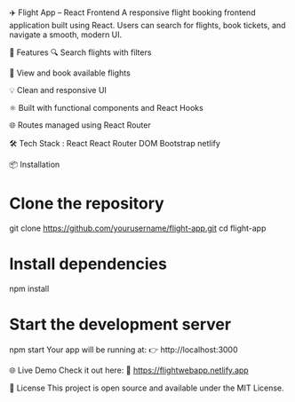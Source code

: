 ✈️ Flight App – React Frontend
A responsive flight booking frontend application built using React. Users can search for flights, book tickets, and navigate a smooth, modern UI.

📌 Features
🔍 Search flights with filters

🧾 View and book available flights

💡 Clean and responsive UI

⚛️ Built with functional components and React Hooks

🌐 Routes managed using React Router

🛠️ Tech Stack :
React
React Router DOM
Bootstrap 
netlify

📦 Installation
# Clone the repository
git clone https://github.com/yourusername/flight-app.git
cd flight-app

# Install dependencies
npm install

# Start the development server
npm start
Your app will be running at:
👉 http://localhost:3000

🌐 Live Demo
Check it out here:
🔗 https://flightwebapp.netlify.app

📄 License
This project is open source and available under the MIT License.





